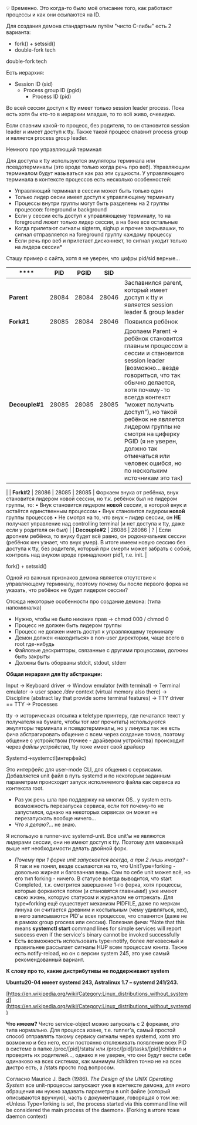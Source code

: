 
<aside>
💡 Временно. Это когда-то было моё описание того, как работают процессы и как они ссылаются на ID.

</aside>

Для создания демона стандартным путём "чисто C-либы" есть 2 варианта:

- fork() + setssid()
- double-fork tech

double-fork tech

Есть иерархия:

- Session ID (sid)
    - Process group ID (pgid)
        - Process ID (pid)

Во всей сессии доступ к tty имеет только session leader process. Пока есть хотя бы кто-то в иерархии младше, то то всё живо, очевидно.

Если спавним какой-то процесс, без родителя, то он становится session leader и имеет доступ к tty. Также такой процесс спавнит process group и является process group leader.

Немного про управляющий терминал

Для доступа к tty используются эмуляторы терминала или псевдотерминалы (это вроде только когда речь про веб). Управляющим терминалом будут называться как раз эти сущности. У управляющего терминала в контексте процессов есть несколько особенностей:

- Управляющий терминал в сессии может быть только один
- Только лидер сесии имеет доступ к управляющему терминалу
- Процессы внутри группы могут быть разделены на 2 группы процессов: foreground и background
- Если у сессии есть доступ к управляющему терминалу, то на foreground лежит только лидер сессии, а на бэке все остальные
- Когда прилетают сигналы sigterm, sighup и прочие закрывашки, то сигнал отправляется на foreground группу каждому процессу
- Если речь про веб и прилетает дисконнект, то сигнал уходит только на лидера сессии*

Стащу пример с сайта, хотя я не уверен, что цифры pid/sid верные...

| **** | PID | PGID | SID |  |
| --- | --- | --- | --- | --- |
| **Parent** | 28084 | 28084 | 28046 | Заспавнился parent, который имеет доступ к tty и является session leader & group leader |
| **Fork#1** | 28085 | 28084 | 28046 | Появился ребёнок |
| **Decouple#1** | 28085 | 28085 | 28085 | Дропаем Parent -> ребёнок становится главным процессом в сессии и становится session leader (возможно... везде говориться, что так обычно делается, хотя почему-то всегда контекст "может получить доступ"), но такой ребёнок не является лидером группы не смотря на циферку PGID (я не уверен, должно так отмечаться или человек ошибся, но по нескольким источникам это так)
 |
| **Fork#2** | 28086 | 28085 | 28085 | Форкаем внука от ребёнка, внук становится лидером новой сессии, но т.к. ребёнок был не лидером группы, то:
• Внук становится лидером **новой** сессии, в которой внук и остаётся единственным процессом
• Внук становится лидером **новой** группы процессов
• Не смотря на то, что внук – лидер сессии, он **НЕ** получает управление над controlling terminal (и нет доступа к tty, даже если у родителя он был)
 |
| **Decouple#2** | 28086 | 28086 | ? | Если дропнем ребёнка, то внуку будет всё равно, он родоначальник сессии (ребёнок кнч узнает, что внук умер). В итоге имеем новую сессию без доступа к tty, без родителя, который при смерти может забрать с собой, контроль над внуком вроде принадлежит pid1, т.е. init.
 |

fork() + setssid()

Одной из важных признаков демона является отсутствие к управляющему терминалу, поэтому почему бы после первого форка не указать, что ребёнок не будет лидером сессии?

Отсюда некоторые особенности про создание демона: (типа напоминалка)

- Нужно, чтобы не было никаких прав -> chmod 000 / chmod 0
- Процесс не должен быть лидером группы
- Процесс не должен иметь доступ к управляющему терминалу
- Демон должен «находиться» в non-user директории, чаще всего в root где-нибудь
- Файловые дескрипторы, связанные с другими процессами, должны быть закрыты
- Должны быть оборваны stdcit, stdout, stderr

**Общая иерархия для tty абстракции:**

Input -> Keyboard driver -> Window emulator (with terminal) -> Terminal emulator -> user space */dev* context (virtual memory also there) -> Discipline (abstract lay that provide some terminal features) -> TTY driver == TTY -> Processes

tty -> историческая отсылка к teletype принтеру, где печатался текст у получателя на бумаге, чтобы тот мог прочитать) используются эмуляторы терминала и псевдотерминалы, но у линукса так же есть фича абстрагировать общение с всем через создание томов, поэтому общение с устройством (точнее - драйвером устройства) происходит через *файлы устройства,* tty тоже имеет свой драйвер

Systemd->systemctl(интерфейс)

Это интерфейс для user-mode CLI, для общения с сервисами. Добавляется unit файл в путь systemd и по некоторым заданным параметрам происходит запуск исполняемого файла как сервиса из контекста root.

- Раз уж речь шла про поддержку на многих OS.. у system есть возможность перезапуска сервиса, если тот почему-то не запустился, однако на некоторых сервисах он может не перезапускать вообще ничего…
- *Что я делаю?*... не знаю.

Я использую в runner-svc systemd-unit. Все unit'ы не являются лидерами сессии, они не имеют доступ к tty. Поэтому для махинаций выше нет необходимости делать двойной форк.

- *Почему при 1 форке unit запускается всегда, а при 2 лишь иногда?* - Я так и не понял, везде ссылаются на то, что UnitType=forking - довольно жирная и багованная вещь. Сам по себе unit может всё, но его тип forking - ничего. В статусе всегда выводится, что start Completed, т.к. смотрится завершение 1-го форка, хотя процессы, которые форкаются потом (и становятся главными!) уже имеют свою жизнь, которую статусом и журналом не оттрекать. Для type=forking ещё существует механизм PIDFILE, даже по меркам линуха он считается древним и костыльным (чему удивляться, хех), в него записываются PID'ы всех процессов, что спавнятся (даже не в рамках group process или сессии). Полезная фича: *Note that this means **systemctl start** command lines for simple services will report success even if the service's binary cannot be invoked successfully
- Есть возможность использовать type=notify, более легковесный и правильнее рассылает сигналы HUP всем процессам юнита. Также есть notify-reload, но он с версии system 245, это уже самый рекомендованный вариант.

**К слову про то, какие дистрибутивы не поддерживают system**

**Ubuntu20-04 имеет systemd 243, Astralinux 1.7 – systemd 241/243.**

[https://en.wikipedia.org/wiki/Category:Linux_distributions_without_systemd](https://en.wikipedia.org/wiki/Category:Linux_distributions_without_systemd)

**Что имеем?** Чисто service-object можно запускать с 2 форками, это типа нормально. Для процесса извне, т.е. runner’а, самый простой способ отправлять такому сервису сигналы через systemd, хотя это возможно и без него, если постоянно отслеживать появление всех PID в системе в папке /proc/[pid]/stats/ или /proc/[pid]/tasks/[pid]/children и проверять их родителей…, однако я не уверен, что они будут вести себя одинаково на всех системах, как минимум /children точно не на всех дистро есть, а /stats просто под вопросом.

Согласно Maurice J. Bach (1986). *The Design of the UNIX Operating System* все unit-процессы запускают уже в контексте демона, для иного обращения им нужно задавать параметры в unit файле (который описываются вручную), часть с документации, говорящая о том же: «Unless Type=forking is set, the process started via this command line will be considered the main process of the daemon». (Forking в итоге тоже daemon context)